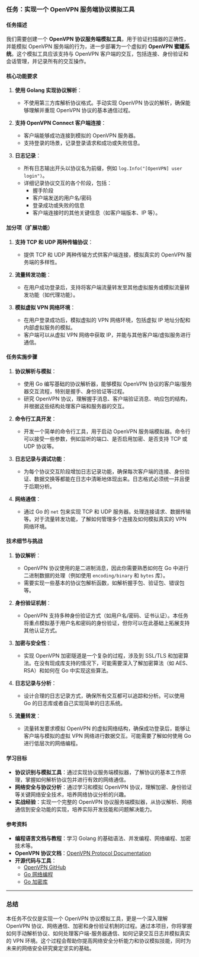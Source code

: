 ### **任务：实现一个 OpenVPN 服务端协议模拟工具**

#### **任务描述**

我们需要创建一个 **OpenVPN 协议服务端模拟工具**，用于验证扫描器的正确性，并能模拟 OpenVPN 服务端的行为，进一步部署为一个虚拟的 **OpenVPN 蜜罐系统**。这个模拟工具应该支持与 OpenVPN 客户端的交互，包括连接、身份验证和会话管理，并记录所有的交互操作。

#### **核心功能要求**

1. **使用 Golang 实现协议解析**：
    
    * 不使用第三方库解析协议格式。手动实现 OpenVPN 协议的解析，确保能够理解并重现 OpenVPN 协议的基本通信过程。
2. **支持 OpenVPN Connect 客户端连接**：
    
    * 客户端能够成功连接到模拟的 OpenVPN 服务器。
    * 支持登录的场景，记录登录请求和成功或失败信息。
  
3. **日志记录**：
    
    * 所有日志输出开头以协议名为前缀，例如 `log.Info("[OpenVPN] user login")`。
    * 详细记录协议交互的各个阶段，包括：
        * 握手阶段
        * 客户端发送的用户名/密码
        * 登录成功或失败的信息
        * 客户端连接时的其他关键信息（如客户端版本、IP 等）。

#### **加分项（扩展功能）**

1. **支持 TCP 和 UDP 两种传输协议**：
    
    * 提供 TCP 和 UDP 两种传输方式供客户端连接，模拟真实的 OpenVPN 服务端的多样性。
2. **流量转发功能**：
    
    * 在用户成功登录后，支持将客户端流量转发至其他虚拟服务或模拟流量转发功能（如代理功能）。
3. **模拟虚拟 VPN 网络环境**：
    
    * 在用户登录成功后，模拟虚拟的 VPN 网络环境，包括虚拟 IP 地址分配和内部虚拟服务的模拟。
    * 客户端可以从虚拟 VPN 网络中获取 IP，并能与其他客户端/虚拟服务进行通信。

#### **任务实施步骤**

1. **协议解析与模拟**：
    
    * 使用 Go 编写基础的协议解析器，能够模拟 OpenVPN 协议的客户端/服务器交互流程，特别是握手、身份验证等过程。
    * 研究 OpenVPN 协议，理解握手消息、客户端验证消息、响应包的结构，并根据这些结构处理客户端和服务器的交互。
2. **命令行工具开发**：
    
    * 开发一个简单的命令行工具，用于启动 OpenVPN 服务端模拟器。命令行可以接受一些参数，例如监听的端口、是否启用加密、是否支持 TCP 或 UDP 协议等。
3. **日志记录与调试功能**：
    
    * 为每个协议交互阶段增加日志记录功能，确保每次客户端的连接、身份验证、数据交换等都能在日志中清晰地体现出来。日志格式必须统一并且便于后期分析。
4. **网络通信**：
    
    * 通过 Go 的 `net` 包来实现 TCP 和 UDP 服务器。处理连接请求、数据传输等。对于流量转发功能，了解如何管理多个连接及如何模拟真实的 VPN 网络环境。

#### **技术细节与挑战**

1. **协议解析**：
    
    * OpenVPN 协议使用的是二进制消息，因此你需要熟悉如何在 Go 中进行二进制数据的处理（例如使用 `encoding/binary` 和 `bytes` 库）。
    * 需要实现一些基本的协议包解析函数，如解析握手包、验证包、错误包等。
2. **身份验证机制**：
    
    * OpenVPN 支持多种身份验证方式（如用户名/密码、证书认证）。本任务将重点模拟基于用户名和密码的身份验证，但你可以在此基础上拓展支持其他认证方式。
3. **加密与安全性**：
    
    * 实现 OpenVPN 加密隧道是一个复杂的过程，涉及到 SSL/TLS 和加密算法。在没有现成库支持的情况下，可能需要深入了解加密算法（如 AES、RSA）和如何在 Go 中实现这些算法。
4. **日志记录与分析**：
    
    * 设计合理的日志记录方式，确保所有交互都可以追踪和分析。可以使用 Go 的日志库或者自己实现简单的日志系统。
5. **流量转发**：
    
    * 流量转发要求模拟 OpenVPN 的虚拟网络结构，确保成功登录后，能够让客户端与模拟的虚拟 VPN 网络进行数据交互。可能需要了解如何使用 Go 进行低层次的网络编程。

#### **学习目标**

* **协议识别与模拟工具**：通过实现协议服务端模拟器，了解协议的基本工作原理，掌握如何解析协议包并进行有效的网络通信。
* **网络安全与协议分析**：通过学习和模拟 OpenVPN 协议，理解加密、身份验证等关键网络安全技术，培养网络协议分析的兴趣。
* **实战经验**：实现一个完整的 OpenVPN 协议服务端模拟器，从协议解析、网络通信到安全功能的实现，培养实际开发技能和问题解决能力。

#### **参考资料**

* **编程语言文档与教程**：学习 Golang 的基础语法、并发编程、网络编程、加密技术等。
* **OpenVPN 协议文档**：[OpenVPN Protocol Documentation](https://openvpn.net/community-resources/openvpn-protocol/)
* **开源代码与工具**：
    * [OpenVPN GitHub](https://github.com/OpenVPN/openvpn)
    * [Go 网络编程](https://golang.org/pkg/net/)
    * [Go 加密库](https://golang.org/pkg/crypto/)

* * *

### **总结**

本任务不仅仅是实现一个 OpenVPN 协议模拟工具，更是一个深入理解 OpenVPN 协议、网络通信、加密和身份验证机制的过程。通过本项目，你将掌握如何手动解析协议、如何处理客户端-服务器通信、如何记录交互日志并模拟真实的 VPN 环境。这个过程会帮助你提高网络安全分析能力和协议模拟技能，同时为未来的网络安全研究奠定坚实的基础。